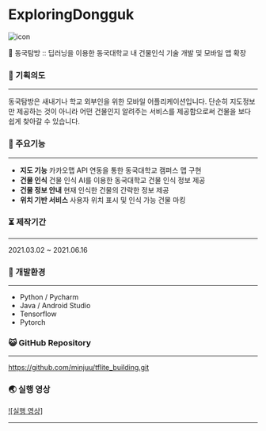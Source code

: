 # ExploringDongguk

![icon](https://user-images.githubusercontent.com/57933061/122952166-cf485780-d3b8-11eb-99f8-d0a3d6456923.png)

🌃 동국탐방 :: 딥러닝을 이용한 동국대학교 내 건물인식 기술 개발 및 모바일 앱 확장


### 📄 기획의도

------


동국탐방은 새내기나 학교 외부인을 위한 모바일 어플리케이션입니다. 단순히 지도정보만 제공하는 것이 아니라 어떤 건물인지 알려주는 서비스를 제공함으로써 건물을 보다 쉽게 찾아갈 수 있습니다.





### 🌷 주요기능

------

- **지도 기능** 
  카카오맵 API 연동을 통한 동국대학교 캠퍼스 맵 구현
- **건물 인식** 
  건물 인식 AI를 이용한 동국대학교 건물 인식 정보 제공
- **건물 정보 안내** 
  현재 인식한 건물의 간략한 정보 제공
- **위치 기반 서비스** 
  사용자 위치 표시 및 인식 가능 건물 마킹


### ⏳ 제작기간

------

2021.03.02 ~ 2021.06.16




### 💫 개발환경

------

- Python / Pycharm
- Java / Android Studio
- Tensorflow
- Pytorch



### 😺 GitHub Repository

------

https://github.com/minjuu/tflite_building.git



### 🌏 실행 영상

[![실행 영상]](https://www.youtube.com/watch?v=EqErHPd4NzU) 

------


